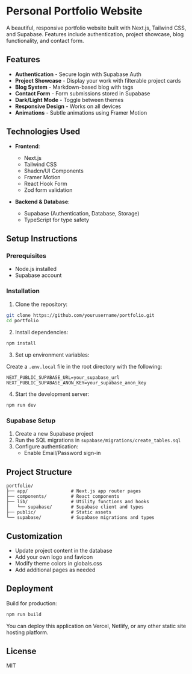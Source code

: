 # Personal Portfolio Website

A beautiful, responsive portfolio website built with Next.js, Tailwind CSS, and Supabase. Features include authentication, project showcase, blog functionality, and contact form.

## Features

- **Authentication** - Secure login with Supabase Auth
- **Project Showcase** - Display your work with filterable project cards
- **Blog System** - Markdown-based blog with tags
- **Contact Form** - Form submissions stored in Supabase
- **Dark/Light Mode** - Toggle between themes
- **Responsive Design** - Works on all devices
- **Animations** - Subtle animations using Framer Motion

## Technologies Used

- **Frontend**:
  - Next.js
  - Tailwind CSS
  - Shadcn/UI Components
  - Framer Motion
  - React Hook Form
  - Zod form validation

- **Backend & Database**:
  - Supabase (Authentication, Database, Storage)
  - TypeScript for type safety

## Setup Instructions

### Prerequisites

- Node.js installed
- Supabase account

### Installation

1. Clone the repository:

```bash
git clone https://github.com/yourusername/portfolio.git
cd portfolio
```

2. Install dependencies:

```bash
npm install
```

3. Set up environment variables:

Create a `.env.local` file in the root directory with the following:

```
NEXT_PUBLIC_SUPABASE_URL=your_supabase_url
NEXT_PUBLIC_SUPABASE_ANON_KEY=your_supabase_anon_key
```

4. Start the development server:

```bash
npm run dev
```

### Supabase Setup

1. Create a new Supabase project
2. Run the SQL migrations in `supabase/migrations/create_tables.sql`
3. Configure authentication:
   - Enable Email/Password sign-in

## Project Structure

```
portfolio/
├── app/                # Next.js app router pages
├── components/         # React components
├── lib/                # Utility functions and hooks
│   └── supabase/       # Supabase client and types
├── public/             # Static assets
└── supabase/           # Supabase migrations and types
```

## Customization

- Update project content in the database
- Add your own logo and favicon
- Modify theme colors in globals.css
- Add additional pages as needed

## Deployment

Build for production:

```bash
npm run build
```

You can deploy this application on Vercel, Netlify, or any other static site hosting platform.

## License

MIT